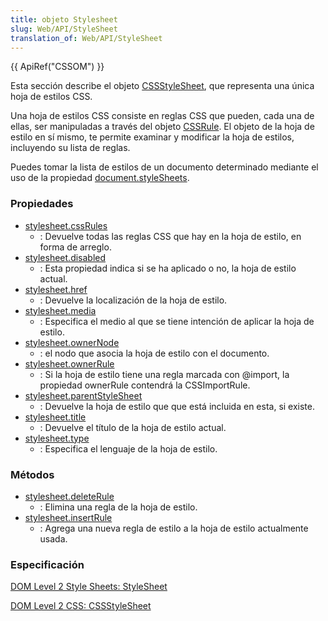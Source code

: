 ```yaml
---
title: objeto Stylesheet
slug: Web/API/StyleSheet
translation_of: Web/API/StyleSheet
---
```

{{ ApiRef("CSSOM") }}

Esta sección describe el objeto [CSSStyleSheet](http://www.w3.org/TR/DOM-Level-2-Style/css.html#CSS-CSSStyleSheet), que representa una única hoja de estilos CSS.

Una hoja de estilos CSS consiste en reglas CSS que pueden, cada una de ellas, ser manipuladas a través del objeto [CSSRule](/Es/DOM/CssRule). El objeto de la hoja de estilo en sí mismo, te permite examinar y modificar la hoja de estilos, incluyendo su lista de reglas.

Puedes tomar la lista de estilos de un documento determinado mediante el uso de la propiedad [document.styleSheets](/es/DOM/document.styleSheets).

### Propiedades

- [stylesheet.cssRules](/Es/DOM/Stylesheet.cssRules)
  - : Devuelve todas las reglas CSS que hay en la hoja de estilo, en forma de arreglo.
- [stylesheet.disabled](/es/DOM/stylesheet.disabled)
  - : Esta propiedad indica si se ha aplicado o no, la hoja de estilo actual.
- [stylesheet.href](/es/DOM/stylesheet.href)
  - : Devuelve la localización de la hoja de estilo.
- [stylesheet.media](/es/DOM/stylesheet.media)
  - : Especifica el medio al que se tiene intención de aplicar la hoja de estilo.
- [stylesheet.ownerNode](/es/DOM/stylesheet.ownerNode)
  - : el nodo que asocia la hoja de estilo con el documento.
- [stylesheet.ownerRule](/es/DOM/stylesheet.ownerRule)
  - : Si la hoja de estilo tiene una regla marcada con @import, la propiedad ownerRule contendrá la CSSImportRule.
- [stylesheet.parentStyleSheet](/es/DOM/stylesheet.parentStyleSheet)
  - : Devuelve la hoja de estilo que que está incluida en esta, si existe.
- [stylesheet.title](/es/DOM/stylesheet.title)
  - : Devuelve el título de la hoja de estilo actual.
- [stylesheet.type](/es/DOM/stylesheet.type)
  - : Especifica el lenguaje de la hoja de estilo.

### Métodos

- [stylesheet.deleteRule](/es/DOM/stylesheet.deleteRule)
  - : Elimina una regla de la hoja de estilo.
- [stylesheet.insertRule](/es/DOM/stylesheet.insertRule)
  - : Agrega una nueva regla de estilo a la hoja de estilo actualmente usada.

### Especificación

[DOM Level 2 Style Sheets: StyleSheet](http://www.w3.org/TR/DOM-Level-2-Style/stylesheets.html#StyleSheets-StyleSheet)

[DOM Level 2 CSS: CSSStyleSheet](http://www.w3.org/TR/DOM-Level-2-Style/css.html#CSS-CSSStyleSheet)

